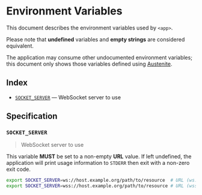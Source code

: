 # Environment Variables

This document describes the environment variables used by `<app>`.

Please note that **undefined** variables and **empty strings** are considered
equivalent.

The application may consume other undocumented environment variables; this
document only shows those variables defined using [Austenite].

[austenite]: https://github.com/ezzatron/austenite

## Index

- [`SOCKET_SERVER`](#SOCKET_SERVER) — WebSocket server to use

## Specification

### `SOCKET_SERVER`

> WebSocket server to use

This variable **MUST** be set to a non-empty **URL** value.
If left undefined, the application will print usage information to `STDERR` then
exit with a non-zero exit code.

```sh
export SOCKET_SERVER=ws://host.example.org/path/to/resource  # URL (ws:)
export SOCKET_SERVER=wss://host.example.org/path/to/resource # URL (wss:)
```
